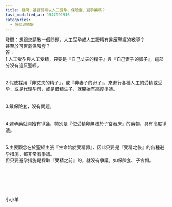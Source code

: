 ```yaml
---
title: 發問：基督徒可以人工受孕、保險套、避孕藥嗎？
last_modified_at: 1547991916
categories:
  - 信仰與婚姻
---
```


發問：想跟您請教一個問題，人工受孕或人工授精有違反聖經的教導？<br>甚至於可否戴保險套？<br><!--more-->答：<br>1.人工受孕與人工受精，只要是『自己丈夫的精子』與『自己妻子的卵子』，這部分沒有違反聖經。<br><br><br>2.假使採用『非丈夫的精子』，或『非妻子的卵子』，來進行各種人工的受精或受孕，或是代理孕母，或是借精生子，就開始有高度爭議。<br><br><br>3.戴保險套，沒有問題。<br><br><br>4.避孕藥就開始有爭議，特別是『使受精卵無法於子宮著床』的藥物，具有高度爭議。<br><br><br>5.主要觀念在於聖經主張『生命始於受精卵』，因此只要是『受精之後』的各種避孕措施，都非常有爭議。<br>但只要避孕措施是採取『受精之前』的，就沒有爭議。如保險套、子宮帽。<br><br><br><br><br><br><br>小小羊<br><br><br><br><br><br><br>
